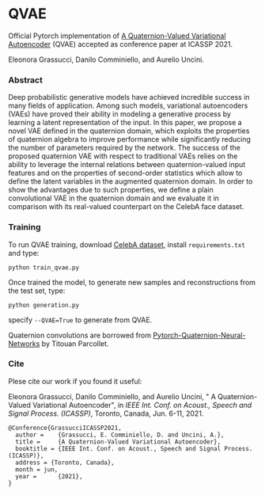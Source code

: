 # QVAE
Official Pytorch implementation of [A Quaternion-Valued Variational Autoencoder](https://arxiv.org/abs/2010.11647) (QVAE) accepted as conference paper at ICASSP 2021.

Eleonora Grassucci, Danilo Comminiello, and Aurelio Uncini.

### Abstract
Deep probabilistic generative models have achieved incredible success in many fields of application. Among such models, variational autoencoders (VAEs) have proved their ability in modeling a generative process by learning a latent representation of the input. In this paper, we propose a novel VAE defined in the quaternion domain, which exploits the properties of quaternion algebra to improve performance while significantly reducing the number of parameters required by the network. The success of the proposed quaternion VAE with respect to traditional VAEs relies on the ability to leverage the internal relations between quaternion-valued input features and on the properties of second-order statistics which allow to define the latent variables in the augmented quaternion domain. In order to show the advantages due to such properties, we define a plain convolutional VAE in the quaternion domain and we evaluate it in comparison with its real-valued counterpart on the CelebA face dataset.


### Training

To run QVAE training, download [CelebA dataset](http://mmlab.ie.cuhk.edu.hk/projects/CelebA.html), install `requirements.txt` and type:
```
python train_qvae.py
```
Once trained the model, to generate new samples and reconstructions from the test set, type:
```
python generation.py
```
specify `--QVAE=True` to generate from QVAE.

Quaternion convolutions are borrowed from [Pytorch-Quaternion-Neural-Networks](https://github.com/Orkis-Research/Pytorch-Quaternion-Neural-Networks) by Titouan Parcollet.


### Cite

Plese cite our work if you found it useful:

Eleonora Grassucci, Danilo Comminiello, and Aurelio Uncini, " A Quaternion-Valued Variational Autoencoder", in <i>IEEE Int. Conf. on Acoust., Speech and Signal Process. (ICASSP)</i>, Toronto, Canada, Jun. 6-11, 2021.

```
@Conference{GrassucciICASSP2021,
  author =    {Grassucci, E. Comminiello, D. and Uncini, A.},
  title =     {A Quaternion-Valued Variational Autoencoder},
  booktitle = {IEEE Int. Conf. on Acoust., Speech and Signal Process. (ICASSP)},
  address = {Toronto, Canada},
  month = jun,
  year =      {2021},
}
```
